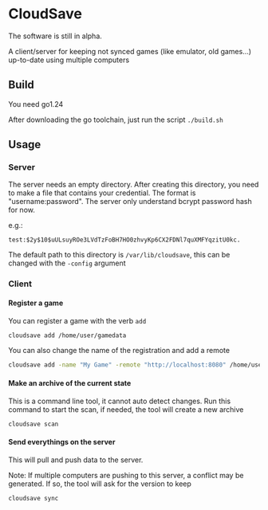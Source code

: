 # CloudSave

The software is still in alpha.

A client/server for keeping not synced games (like emulator, old games...) up-to-date using multiple computers

## Build

You need go1.24

After downloading the go toolchain, just run the script `./build.sh`

## Usage

### Server

The server needs an empty directory. After creating this directory, you need to make a file that contains your credential. The format is "username:password". The server only understand bcrypt password hash for now.

e.g.:
```
test:$2y$10$uULsuyROe3LVdTzFoBH7HO0zhvyKp6CX2FDNl7quXMFYqzitU0kc.
```

The default path to this directory is `/var/lib/cloudsave`, this can be changed with the `-config` argument

### Client

#### Register a game

You can register a game with the verb `add`
```bash
cloudsave add /home/user/gamedata
```

You can also change the name of the registration and add a remote
```bash
cloudsave add -name "My Game" -remote "http://localhost:8080" /home/user/gamedata
```

#### Make an archive of the current state

This is a command line tool, it cannot auto detect changes.
Run this command to start the scan, if needed, the tool will create a new archive

```bash
cloudsave scan
```
#### Send everythings on the server

This will pull and push data to the server.

Note: If multiple computers are pushing to this server, a conflict may be generated. If so, the tool will ask for the version to keep

```bash
cloudsave sync
```
